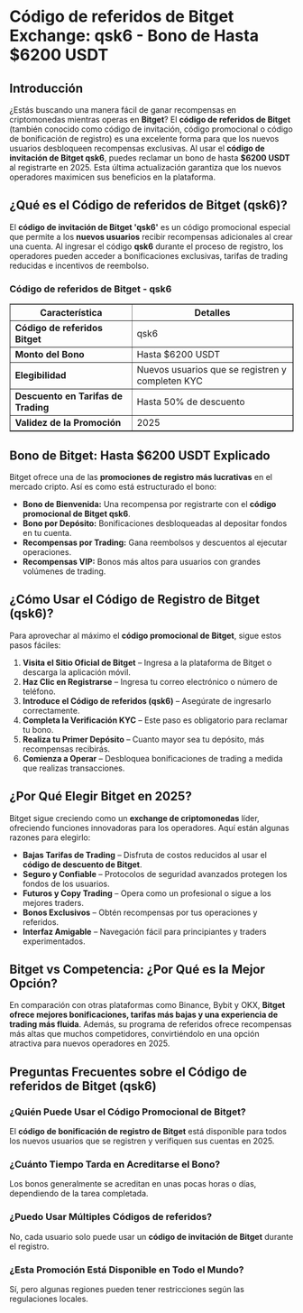 <h1>Código de referidos de Bitget Exchange: qsk6 - Bono de Hasta $6200 USDT</h1>
<h2>Introducción</h2>
<p>¿Estás buscando una manera fácil de ganar recompensas en criptomonedas mientras operas en <strong>Bitget</strong>? El <strong>código de referidos de Bitget</strong> (también conocido como código de invitación, código promocional o código de bonificación de registro) es una excelente forma para que los nuevos usuarios desbloqueen recompensas exclusivas. Al usar el <strong>código de invitación de Bitget qsk6</strong>, puedes reclamar un bono de hasta <strong>$6200 USDT</strong> al registrarte en 2025. Esta última actualización garantiza que los nuevos operadores maximicen sus beneficios en la plataforma.</p>

<h2>¿Qué es el Código de referidos de Bitget (qsk6)?</h2>
<p>El <strong>código de invitación de Bitget 'qsk6'</strong> es un código promocional especial que permite a los <strong>nuevos usuarios</strong> recibir recompensas adicionales al crear una cuenta. Al ingresar el código <strong>qsk6</strong> durante el proceso de registro, los operadores pueden acceder a bonificaciones exclusivas, tarifas de trading reducidas e incentivos de reembolso.</p>

<h3>Código de referidos de Bitget - qsk6</h3>
<table border="1">
    <tr>
        <th>Característica</th>
        <th>Detalles</th>
    </tr>
    <tr>
        <td><strong>Código de referidos Bitget</strong></td>
        <td>qsk6</td>
    </tr>
    <tr>
        <td><strong>Monto del Bono</strong></td>
        <td>Hasta $6200 USDT</td>
    </tr>
    <tr>
        <td><strong>Elegibilidad</strong></td>
        <td>Nuevos usuarios que se registren y completen KYC</td>
    </tr>
    <tr>
        <td><strong>Descuento en Tarifas de Trading</strong></td>
        <td>Hasta 50% de descuento</td>
    </tr>
    <tr>
        <td><strong>Validez de la Promoción</strong></td>
        <td>2025</td>
    </tr>
</table>

<h2>Bono de Bitget: Hasta $6200 USDT Explicado</h2>
<p>Bitget ofrece una de las <strong>promociones de registro más lucrativas</strong> en el mercado cripto. Así es como está estructurado el bono:</p>
<ul>
    <li><strong>Bono de Bienvenida:</strong> Una recompensa por registrarte con el <strong>código promocional de Bitget qsk6</strong>.</li>
    <li><strong>Bono por Depósito:</strong> Bonificaciones desbloqueadas al depositar fondos en tu cuenta.</li>
    <li><strong>Recompensas por Trading:</strong> Gana reembolsos y descuentos al ejecutar operaciones.</li>
    <li><strong>Recompensas VIP:</strong> Bonos más altos para usuarios con grandes volúmenes de trading.</li>
</ul>

<h2>¿Cómo Usar el Código de Registro de Bitget (qsk6)?</h2>
<p>Para aprovechar al máximo el <strong>código promocional de Bitget</strong>, sigue estos pasos fáciles:</p>
<ol>
    <li><strong>Visita el Sitio Oficial de Bitget</strong> – Ingresa a la plataforma de Bitget o descarga la aplicación móvil.</li>
    <li><strong>Haz Clic en Registrarse</strong> – Ingresa tu correo electrónico o número de teléfono.</li>
    <li><strong>Introduce el Código de referidos (qsk6)</strong> – Asegúrate de ingresarlo correctamente.</li>
    <li><strong>Completa la Verificación KYC</strong> – Este paso es obligatorio para reclamar tu bono.</li>
    <li><strong>Realiza tu Primer Depósito</strong> – Cuanto mayor sea tu depósito, más recompensas recibirás.</li>
    <li><strong>Comienza a Operar</strong> – Desbloquea bonificaciones de trading a medida que realizas transacciones.</li>
</ol>

<h2>¿Por Qué Elegir Bitget en 2025?</h2>
<p>Bitget sigue creciendo como un <strong>exchange de criptomonedas</strong> líder, ofreciendo funciones innovadoras para los operadores. Aquí están algunas razones para elegirlo:</p>
<ul>
    <li><strong>Bajas Tarifas de Trading</strong> – Disfruta de costos reducidos al usar el <strong>código de descuento de Bitget</strong>.</li>
    <li><strong>Seguro y Confiable</strong> – Protocolos de seguridad avanzados protegen los fondos de los usuarios.</li>
    <li><strong>Futuros y Copy Trading</strong> – Opera como un profesional o sigue a los mejores traders.</li>
    <li><strong>Bonos Exclusivos</strong> – Obtén recompensas por tus operaciones y referidos.</li>
    <li><strong>Interfaz Amigable</strong> – Navegación fácil para principiantes y traders experimentados.</li>
</ul>

<h2>Bitget vs Competencia: ¿Por Qué es la Mejor Opción?</h2>
<p>En comparación con otras plataformas como Binance, Bybit y OKX, <strong>Bitget ofrece mejores bonificaciones, tarifas más bajas y una experiencia de trading más fluida</strong>. Además, su programa de referidos ofrece recompensas más altas que muchos competidores, convirtiéndolo en una opción atractiva para nuevos operadores en 2025.</p>

<h2>Preguntas Frecuentes sobre el Código de referidos de Bitget (qsk6)</h2>
<h3>¿Quién Puede Usar el Código Promocional de Bitget?</h3>
<p>El <strong>código de bonificación de registro de Bitget</strong> está disponible para todos los nuevos usuarios que se registren y verifiquen sus cuentas en 2025.</p>

<h3>¿Cuánto Tiempo Tarda en Acreditarse el Bono?</h3>
<p>Los bonos generalmente se acreditan en unas pocas horas o días, dependiendo de la tarea completada.</p>

<h3>¿Puedo Usar Múltiples Códigos de referidos?</h3>
<p>No, cada usuario solo puede usar un <strong>código de invitación de Bitget</strong> durante el registro.</p>

<h3>¿Esta Promoción Está Disponible en Todo el Mundo?</h3>
<p>Sí, pero algunas regiones pueden tener restricciones según las regulaciones locales.</p>

